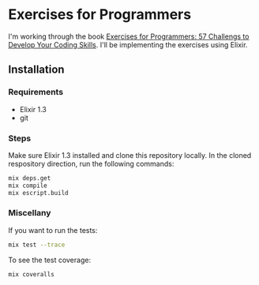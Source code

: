 # Exercises for Programmers

I'm working through the book [Exercises for Programmers: 57 Challengs to Develop Your Coding Skills](https://pragprog.com/book/bhwb/exercises-for-programmers).
I'll be implementing the exercises using Elixir.

## Installation

### Requirements

- Elixir 1.3
- git

### Steps

Make sure Elixir 1.3 installed and clone this repository locally.  In the 
cloned respository direction, run the following commands:

```sh
mix deps.get
mix compile
mix escript.build
```

### Miscellany

If you want to run the tests:

```sh
mix test --trace
```

To see the test coverage:

```sh
mix coveralls
```
